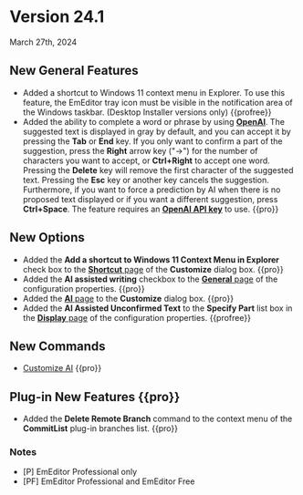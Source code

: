 # Version 24.1

March 27th, 2024

## New General Features

- Added a shortcut to Windows 11 context menu in Explorer. To use this feature, the EmEditor tray icon must be visible in the notification area of the Windows taskbar. (Desktop Installer versions only) {{profree}}
- Added the ability to complete a word or phrase by using [**OpenAI**](https://openai.com/). The suggested text is displayed in gray by default, and you can accept it by pressing the **Tab** or **End** key. If you only want to confirm a part of the suggestion, press the **Right** arrow key ("→") for the number of characters you want to accept, or **Ctrl+Right** to accept one word. Pressing the **Delete** key will remove the first character of the suggested text. Pressing the **Esc** key or another key cancels the suggestion. Furthermore, if you want to force a prediction by AI when there is no proposed text displayed or if you want a different suggestion, press **Ctrl+Space**. The feature requires an [**OpenAI API key**](https://platform.openai.com/api-keys) to use. {{pro}}

## New Options

- Added the **Add a shortcut to Windows 11 Context Menu in Explorer** check box to the [**Shortcut** page](../dlg/customize/shortcut/index) of the **Customize** dialog box. {{pro}}
- Added the **AI assisted writing** checkbox to the [**General** page](../dlg/properties/general/index) of the configuration properties. {{pro}}
- Added the [**AI** page](../dlg/customize/ai/index) to the **Customize** dialog box. {{pro}}
- Added the **AI Assisted Unconfirmed Text** to the **Specify Part** list box in the [**Display** page](../dlg/properties/display/index) of the configuration properties. {{profree}}

## New Commands

- [Customize AI](../cmd/ai/customize_ai) {{pro}}

## Plug-in New Features {{pro}}

- Added the **Delete Remote Branch** command to the context menu of the **CommitList** plug-in branches list. {{pro}}

### Notes

- \[P\] EmEditor Professional only
- \[PF\] EmEditor Professional and EmEditor Free
